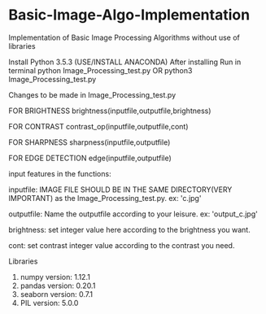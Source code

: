 # Basic-Image-Algo-Implementation
Implementation of Basic Image Processing Algorithms without use of libraries

Install Python 3.5.3 (USE/INSTALL ANACONDA)
After installing
Run in terminal
python Image_Processing_test.py
OR
python3 Image_Processing_test.py

Changes to be made in Image_Processing_test.py

FOR BRIGHTNESS
brightness(inputfile,outputfile,brightness)

FOR CONTRAST
contrast_op(inputfile,outputfile,cont)

FOR SHARPNESS
sharpness(inputfile,outputfile)

FOR EDGE DETECTION
edge(inputfile,outputfile)

input features in the functions:

inputfile: IMAGE FILE SHOULD BE IN THE SAME DIRECTORY(VERY IMPORTANT) as the Image_Processing_test.py. ex: 'c.jpg'

outputfile: Name the outputfile according to your leisure. ex: 'output_c.jpg'

brightness: set integer value here according to the brightness you want.

cont: set contrast integer value according to the contrast you need.

Libraries 
1. numpy version:  1.12.1
2. pandas version:  0.20.1
3. seaborn version:  0.7.1
4. PIL version:  5.0.0
